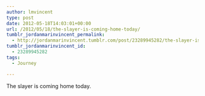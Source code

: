 ```yaml
---
author: lmvincent
type: post
date: 2012-05-18T14:03:01+00:00
url: /2012/05/18/the-slayer-is-coming-home-today/
tumblr_jordanmarinvincent_permalink:
  - http://jordanmarinvincent.tumblr.com/post/23289945282/the-slayer-is-coming-home-today
tumblr_jordanmarinvincent_id:
  - 23289945282
tags:
  - Journey

---
```

The slayer is coming home today.